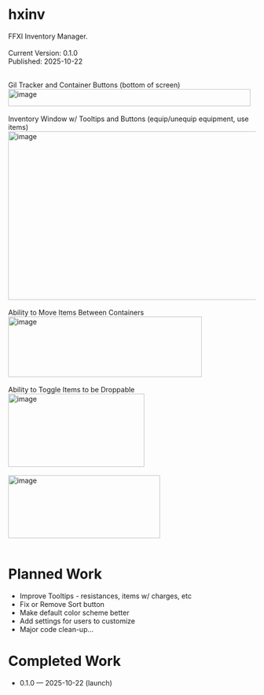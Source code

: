 # hxinv
FFXI Inventory Manager.<br /><br />
Current Version: 0.1.0<br />
Published: 2025-10-22<br /><br />

Gil Tracker and Container Buttons (bottom of screen)<br />
<img width="493" height="35" alt="image" src="https://github.com/user-attachments/assets/521ae712-29b6-4f4d-8301-2387e2a477bd" /><br /><br />
Inventory Window w/ Tooltips and Buttons (equip/unequip equipment, use items)<br />
<img width="593" height="343" alt="image" src="https://github.com/user-attachments/assets/2e5d9610-9133-4088-84d9-3b22007cec23" /><br /><br />
Ability to Move Items Between Containers<br />
<img width="394" height="123" alt="image" src="https://github.com/user-attachments/assets/7dcf9d2f-9993-4575-a2e5-76ce07bc6496" /><br /><br />
Ability to Toggle Items to be Droppable<br />
<img width="277" height="149" alt="image" src="https://github.com/user-attachments/assets/c21bfbbb-e51f-44fb-83b7-9ee7cfe0cd37" /><br /><br />
<img width="309" height="128" alt="image" src="https://github.com/user-attachments/assets/36d2b674-b65b-4b31-8406-3d64c5b5d65e" /><br /><br />

<h1>Planned Work</h1>
<ul>
   <li>Improve Tooltips - resistances, items w/ charges, etc</li> 
   <li>Fix or Remove Sort button</li>
   <li>Make default color scheme better</li>
   <li>Add settings for users to customize</li>
   <li>Major code clean-up...</li>
</ul>

<h1>Completed Work</h1>
<ul>
   <li>0.1.0 &mdash; 2025-10-22 (launch)</li>
</ul>

